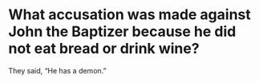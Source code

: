 # What accusation was made against John the Baptizer because he did not eat bread or drink wine?

They said, “He has a demon.”
